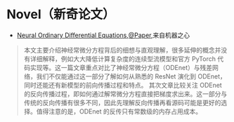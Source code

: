 # Novel（新奇论文）

- [Neural Ordinary Differential Equations](https://www.jiqizhixin.com/articles/122302),[@Paper](https://arxiv.org/abs/1806.07366),来自机器之心

>本文主要介绍神经常微分方程背后的细想与直观理解，很多延伸的概念并没有详细解释，例如大大降低计算复杂度的连续型流模型和官方 PyTorch 代码实现等。这一篇文章重点对比了神经常微分方程（ODEnet）与残差网络，我们不仅能通过这一部分了解如何从熟悉的 ResNet 演化到 ODEnet，同时还能还有新模型的前向传播过程和特点。
其次文章比较关注 ODEnet 的反向传播过程，即如何通过解常微分方程直接把梯度求出来。这一部分与传统的反向传播有很多不同，因此先理解反向传播再看源码可能是更好的选择。值得注意的是，ODEnet 的反传只有常数级的内存占用成本。

